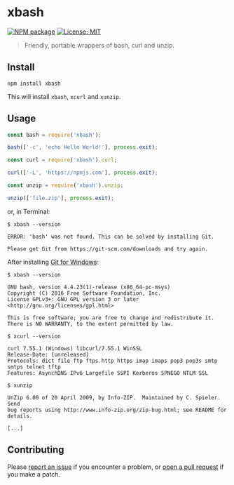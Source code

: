 # xbash

[![NPM package](https://img.shields.io/npm/v/xbash.svg?style=flat-square)](https://www.npmjs.com/package/xbash)
[![License: MIT](https://img.shields.io/github/license/mortend/xbash.svg?style=flat-square)](LICENSE)

> Friendly, portable wrappers of bash, curl and unzip.

## Install

```
npm install xbash
```

This will install `xbash`, `xcurl` and `xunzip`.

## Usage

```js
const bash = require('xbash');

bash(['-c', 'echo Hello World!'], process.exit);
```

```js
const curl = require('xbash').curl;

curl(['-L', 'https://npmjs.com'], process.exit);
```

```js
const unzip = require('xbash').unzip;

unzip(['file.zip'], process.exit);
```

or, in Terminal:

```
$ xbash --version

ERROR: 'bash' was not found. This can be solved by installing Git.

Please get Git from https://git-scm.com/downloads and try again.
```

After installing [Git for Windows](https://git-scm.com/downloads):

```
$ xbash --version

GNU bash, version 4.4.23(1)-release (x86_64-pc-msys)
Copyright (C) 2016 Free Software Foundation, Inc.
License GPLv3+: GNU GPL version 3 or later <http://gnu.org/licenses/gpl.html>

This is free software; you are free to change and redistribute it.
There is NO WARRANTY, to the extent permitted by law.
```

```
$ xcurl --version

curl 7.55.1 (Windows) libcurl/7.55.1 WinSSL
Release-Date: [unreleased]
Protocols: dict file ftp ftps http https imap imaps pop3 pop3s smtp smtps telnet tftp
Features: AsynchDNS IPv6 Largefile SSPI Kerberos SPNEGO NTLM SSL
```

```
$ xunzip

UnZip 6.00 of 20 April 2009, by Info-ZIP.  Maintained by C. Spieler.  Send
bug reports using http://www.info-zip.org/zip-bug.html; see README for details.

[...]
```

## Contributing

Please [report an issue](https://github.com/mortend/xbash/issues) if you encounter a problem, or [open a pull request](https://github.com/mortend/xbash/pulls) if you make a patch.
